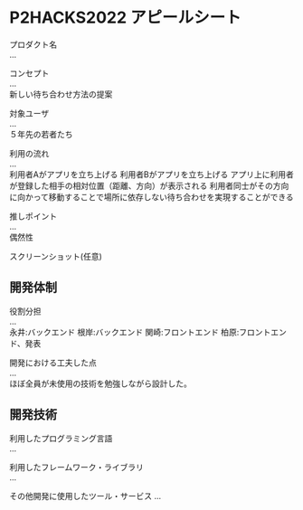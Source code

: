 # P2HACKS2022 アピールシート 

プロダクト名  
... 

コンセプト  
...  
新しい待ち合わせ方法の提案

対象ユーザ  
...  
５年先の若者たち

利用の流れ  
...  
利用者Aがアプリを立ち上げる
利用者Bがアプリを立ち上げる
アプリ上に利用者が登録した相手の相対位置（距離、方向）が表示される
利用者同士がその方向に向かって移動することで場所に依存しない待ち合わせを実現することができる

推しポイント  
...  
偶然性

スクリーンショット(任意)  

## 開発体制  

役割分担  
...  
永井:バックエンド
根岸:バックエンド
関崎:フロントエンド
柏原:フロントエンド、発表


開発における工夫した点  
...  
ほぼ全員が未使用の技術を勉強しながら設計した。

## 開発技術 

利用したプログラミング言語  
...  


利用したフレームワーク・ライブラリ  
...  


その他開発に使用したツール・サービス
...  
